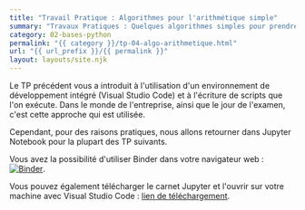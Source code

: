 ```yaml
---
title: "Travail Pratique : Algorithmes pour l'arithmétique simple"
summary: "Travaux Pratiques : Quelques algorithmes simples pour prendre en main les fondamentaux de l'algorithmique."
category: 02-bases-python
permalink: "{{ category }}/tp-04-algo-arithmetique.html"
url: "{{ url_prefix }}/{{ permalink }}"
layout: layouts/site.njk
---
```


Le TP précédent vous a introduit à l'utilisation d'un environnement de développement intégré (Visual Studio Code) et à l'écriture de scripts que l'on exécute. Dans le monde de l'entreprise, ainsi que le jour de l'examen, c'est cette approche qui est utilisée.

Cependant, pour des raisons pratiques, nous allons retourner dans Jupyter Notebook pour la plupart des TP suivants.

Vous avez la possibilité d'utiliser Binder dans votre navigateur web : <a href="#"><img class="inline" src="https://mybinder.org/badge_logo.svg" alt="Binder"></a>.

Vous pouvez également télécharger le carnet Jupyter et l'ouvrir sur votre machine avec Visual Studio Code : [lien de téléchargement](#).